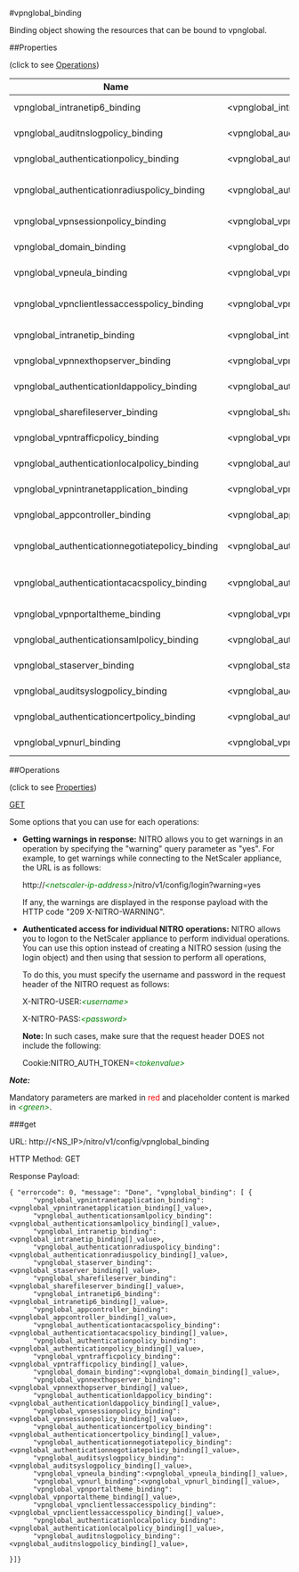 #vpnglobal_binding

Binding object showing the resources that can be bound to vpnglobal.


##Properties 
<span>(click to see [Operations](#operations))</span>


<table><thead><tr><th>Name</th><th> Data Type</th><th> Permissions</th><th>Description</th></tr></thead><tbody><tr><td>vpnglobal_intranetip6_binding</td><td>&lt;vpnglobal_intranetip6_binding[]></td><td>Read-only</td><td>intranetip6 that can be bound to vpnglobal.</td><tr><tr><td>vpnglobal_auditnslogpolicy_binding</td><td>&lt;vpnglobal_auditnslogpolicy_binding[]></td><td>Read-only</td><td>auditnslogpolicy that can be bound to vpnglobal.</td><tr><tr><td>vpnglobal_authenticationpolicy_binding</td><td>&lt;vpnglobal_authenticationpolicy_binding[]></td><td>Read-only</td><td>authenticationpolicy that can be bound to vpnglobal.</td><tr><tr><td>vpnglobal_authenticationradiuspolicy_binding</td><td>&lt;vpnglobal_authenticationradiuspolicy_binding[]></td><td>Read-only</td><td>authenticationradiuspolicy that can be bound to vpnglobal.</td><tr><tr><td>vpnglobal_vpnsessionpolicy_binding</td><td>&lt;vpnglobal_vpnsessionpolicy_binding[]></td><td>Read-only</td><td>vpnsessionpolicy that can be bound to vpnglobal.</td><tr><tr><td>vpnglobal_domain_binding</td><td>&lt;vpnglobal_domain_binding[]></td><td>Read-only</td><td>domain that can be bound to vpnglobal.</td><tr><tr><td>vpnglobal_vpneula_binding</td><td>&lt;vpnglobal_vpneula_binding[]></td><td>Read-only</td><td>vpneula that can be bound to vpnglobal.</td><tr><tr><td>vpnglobal_vpnclientlessaccesspolicy_binding</td><td>&lt;vpnglobal_vpnclientlessaccesspolicy_binding[]></td><td>Read-only</td><td>vpnclientlessaccesspolicy that can be bound to vpnglobal.</td><tr><tr><td>vpnglobal_intranetip_binding</td><td>&lt;vpnglobal_intranetip_binding[]></td><td>Read-only</td><td>intranetip that can be bound to vpnglobal.</td><tr><tr><td>vpnglobal_vpnnexthopserver_binding</td><td>&lt;vpnglobal_vpnnexthopserver_binding[]></td><td>Read-only</td><td>vpnnexthopserver that can be bound to vpnglobal.</td><tr><tr><td>vpnglobal_authenticationldappolicy_binding</td><td>&lt;vpnglobal_authenticationldappolicy_binding[]></td><td>Read-only</td><td>authenticationldappolicy that can be bound to vpnglobal.</td><tr><tr><td>vpnglobal_sharefileserver_binding</td><td>&lt;vpnglobal_sharefileserver_binding[]></td><td>Read-only</td><td>sharefileserver that can be bound to vpnglobal.</td><tr><tr><td>vpnglobal_vpntrafficpolicy_binding</td><td>&lt;vpnglobal_vpntrafficpolicy_binding[]></td><td>Read-only</td><td>vpntrafficpolicy that can be bound to vpnglobal.</td><tr><tr><td>vpnglobal_authenticationlocalpolicy_binding</td><td>&lt;vpnglobal_authenticationlocalpolicy_binding[]></td><td>Read-only</td><td>authenticationlocalpolicy that can be bound to vpnglobal.</td><tr><tr><td>vpnglobal_vpnintranetapplication_binding</td><td>&lt;vpnglobal_vpnintranetapplication_binding[]></td><td>Read-only</td><td>vpnintranetapplication that can be bound to vpnglobal.</td><tr><tr><td>vpnglobal_appcontroller_binding</td><td>&lt;vpnglobal_appcontroller_binding[]></td><td>Read-only</td><td>appcontroller that can be bound to vpnglobal.</td><tr><tr><td>vpnglobal_authenticationnegotiatepolicy_binding</td><td>&lt;vpnglobal_authenticationnegotiatepolicy_binding[]></td><td>Read-only</td><td>authenticationnegotiatepolicy that can be bound to vpnglobal.</td><tr><tr><td>vpnglobal_authenticationtacacspolicy_binding</td><td>&lt;vpnglobal_authenticationtacacspolicy_binding[]></td><td>Read-only</td><td>authenticationtacacspolicy that can be bound to vpnglobal.</td><tr><tr><td>vpnglobal_vpnportaltheme_binding</td><td>&lt;vpnglobal_vpnportaltheme_binding[]></td><td>Read-only</td><td>vpnportaltheme that can be bound to vpnglobal.</td><tr><tr><td>vpnglobal_authenticationsamlpolicy_binding</td><td>&lt;vpnglobal_authenticationsamlpolicy_binding[]></td><td>Read-only</td><td>authenticationsamlpolicy that can be bound to vpnglobal.</td><tr><tr><td>vpnglobal_staserver_binding</td><td>&lt;vpnglobal_staserver_binding[]></td><td>Read-only</td><td>staserver that can be bound to vpnglobal.</td><tr><tr><td>vpnglobal_auditsyslogpolicy_binding</td><td>&lt;vpnglobal_auditsyslogpolicy_binding[]></td><td>Read-only</td><td>auditsyslogpolicy that can be bound to vpnglobal.</td><tr><tr><td>vpnglobal_authenticationcertpolicy_binding</td><td>&lt;vpnglobal_authenticationcertpolicy_binding[]></td><td>Read-only</td><td>authenticationcertpolicy that can be bound to vpnglobal.</td><tr><tr><td>vpnglobal_vpnurl_binding</td><td>&lt;vpnglobal_vpnurl_binding[]></td><td>Read-only</td><td>vpnurl that can be bound to vpnglobal.</td><tr></tbody></table>
##Operations 
<span>(click to see [Properties](#properties))</span>


[GET](#get)


Some options that you can use for each operations:
<ul><li><p><b>Getting warnings in response:</b> NITRO allows you to get warnings in an operation by specifying the "warning" query parameter as "yes". For example, to get warnings while connecting to the NetScaler appliance, the URL is as follows:</p><p>http://<span style="color:green;font-style:italic;">&lt;netscaler-ip-address&gt;</span>/nitro/v1/config/login?warning=yes</p><p>If any, the warnings are displayed in the response payload with the HTTP code "209 X-NITRO-WARNING".</p></li><li><p><b>Authenticated access for individual NITRO operations:</b> NITRO allows you to logon to the NetScaler appliance to perform individual operations. You can use this option instead of creating a NITRO session (using the login object) and then using that session to perform all operations,</p><p>To do this, you must specify the username and password in the request header of the NITRO request as follows:</p><p>X-NITRO-USER:<span style="color:green;font-style:italic;">&lt;username&gt;</span></p><p>X-NITRO-PASS:<span style="color:green;font-style:italic;">&lt;password&gt;</span></p><p><b>Note:</b> In such cases, make sure that the request header DOES not include the following:</p><p>Cookie:NITRO_AUTH_TOKEN=<span style="color:green;font-style:italic;">&lt;tokenvalue&gt;</span></p></li></ul>



***Note:*** 
Mandatory parameters are marked in <span style="color:#FF0000;">red</span> and placeholder content is marked in <span style="color:green;font-style:italic">&lt;green&gt;</span>.

###get



URL: http://&lt;NS_IP&gt;/nitro/v1/config/vpnglobal_binding
HTTP Method: GET
Response Payload: ```{ "errorcode": 0, "message": "Done", "vpnglobal_binding": [ {      "vpnglobal_vpnintranetapplication_binding":<vpnglobal_vpnintranetapplication_binding[]_value>,      "vpnglobal_authenticationsamlpolicy_binding":<vpnglobal_authenticationsamlpolicy_binding[]_value>,      "vpnglobal_intranetip_binding":<vpnglobal_intranetip_binding[]_value>,      "vpnglobal_authenticationradiuspolicy_binding":<vpnglobal_authenticationradiuspolicy_binding[]_value>,      "vpnglobal_staserver_binding":<vpnglobal_staserver_binding[]_value>,      "vpnglobal_sharefileserver_binding":<vpnglobal_sharefileserver_binding[]_value>,      "vpnglobal_intranetip6_binding":<vpnglobal_intranetip6_binding[]_value>,      "vpnglobal_appcontroller_binding":<vpnglobal_appcontroller_binding[]_value>,      "vpnglobal_authenticationtacacspolicy_binding":<vpnglobal_authenticationtacacspolicy_binding[]_value>,      "vpnglobal_authenticationpolicy_binding":<vpnglobal_authenticationpolicy_binding[]_value>,      "vpnglobal_vpntrafficpolicy_binding":<vpnglobal_vpntrafficpolicy_binding[]_value>,      "vpnglobal_domain_binding":<vpnglobal_domain_binding[]_value>,      "vpnglobal_vpnnexthopserver_binding":<vpnglobal_vpnnexthopserver_binding[]_value>,      "vpnglobal_authenticationldappolicy_binding":<vpnglobal_authenticationldappolicy_binding[]_value>,      "vpnglobal_vpnsessionpolicy_binding":<vpnglobal_vpnsessionpolicy_binding[]_value>,      "vpnglobal_authenticationcertpolicy_binding":<vpnglobal_authenticationcertpolicy_binding[]_value>,      "vpnglobal_authenticationnegotiatepolicy_binding":<vpnglobal_authenticationnegotiatepolicy_binding[]_value>,      "vpnglobal_auditsyslogpolicy_binding":<vpnglobal_auditsyslogpolicy_binding[]_value>,      "vpnglobal_vpneula_binding":<vpnglobal_vpneula_binding[]_value>,      "vpnglobal_vpnurl_binding":<vpnglobal_vpnurl_binding[]_value>,      "vpnglobal_vpnportaltheme_binding":<vpnglobal_vpnportaltheme_binding[]_value>,      "vpnglobal_vpnclientlessaccesspolicy_binding":<vpnglobal_vpnclientlessaccesspolicy_binding[]_value>,      "vpnglobal_authenticationlocalpolicy_binding":<vpnglobal_authenticationlocalpolicy_binding[]_value>,      "vpnglobal_auditnslogpolicy_binding":<vpnglobal_auditnslogpolicy_binding[]_value>,}]}```



